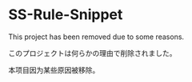 # SS-Rule-Snippet

This project has been removed due to some reasons.

このプロジェクトは何らかの理由で削除されました。

本项目因为某些原因被移除。

